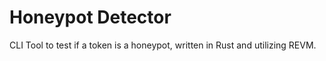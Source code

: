 # Honeypot Detector

CLI Tool to test if a token is a honeypot, written in Rust and utilizing REVM. 

